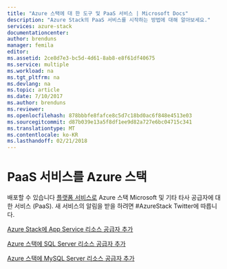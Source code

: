 ```yaml
---
title: "Azure 스택에 대 한 도구 및 PaaS 서비스 | Microsoft Docs"
description: "Azure Stack의 PaaS 서비스를 시작하는 방법에 대해 알아보세요."
services: azure-stack
documentationcenter: 
author: brenduns
manager: femila
editor: 
ms.assetid: 2ce8d7e3-bc5d-4d61-8ab8-e8f61df40675
ms.service: multiple
ms.workload: na
ms.tgt_pltfrm: na
ms.devlang: na
ms.topic: article
ms.date: 7/10/2017
ms.author: brenduns
ms.reviewer: 
ms.openlocfilehash: 878bbbfe8fafce8c5d7c18bd0ac6f848e4513e03
ms.sourcegitcommit: d87b039e13a5f8df1ee9d82a727e6bc04715c341
ms.translationtype: MT
ms.contentlocale: ko-KR
ms.lasthandoff: 02/21/2018
---
```

# <a name="paas-services-for-azure-stack"></a>PaaS 서비스를 Azure 스택

배포할 수 있습니다 [플랫폼 서비스로](https://azure.microsoft.com/overview/what-is-paas/) Azure 스택 Microsoft 및 기타 타사 공급자에 대 한 서비스 (PaaS). 새 서비스의 알림을 받을 하려면 #AzureStack Twitter에 따릅니다.

[Azure Stack에 App Service 리소스 공급자 추가](https://docs.microsoft.com/azure/azure-stack/azure-stack-app-service-overview)

[Azure 스택에 SQL Server 리소스 공급자 추가](https://docs.microsoft.com/azure/azure-stack/azure-stack-sql-resource-provider-deploy)

[Azure 스택에 MySQL Server 리소스 공급자 추가](https://docs.microsoft.com/azure/azure-stack/azure-stack-mysql-resource-provider-deploy)




